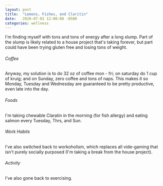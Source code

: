 ```yaml
---
layout: post
title:  "Lemons, Fishes, and Claritin"
date:   2020-07-02 12:00:00 -0500
categories: wellness
---
```


I'm finding myself with tons and tons of energy after a long slump.  Part of the slump is likely related to a house project that's taking forever, but part could have been trying gluten free and losing tons of weight.  

###### Coffee
Anyway, my solution is to do 32 oz of coffee mon - fri; on saturday do 1 cup of kruig; and on Sunday, zero coffee and tons of naps.  This makes it so Monday, Tuesday and Wednesday are guaranteed to be pretty productive, even late into the day.  

###### Foods
I'm taking chewable Claratin in the morning (for fish allergy) and eating salmon every Tuesday, Thrs, and Sun.  

###### Work Habits
I've also switched back to workoholism, which replaces all vide-gaming that isn't purely socially purposed (I'm taking a break from the house project).  

###### Activity
I've also gone back to exercising.  
